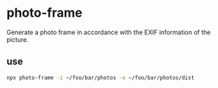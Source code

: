 # photo-frame

Generate a photo frame in accordance with the EXIF information of the picture.

## use

```bash
npx photo-frame -i ~/foo/bar/photos -o ~/foo/bar/photos/dist
```
